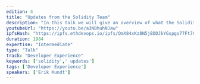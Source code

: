 ```yaml
---
edition: 4
title: "Updates from the Solidity Team"
description: "In this talk we will give an overview of what the Solidity team has worked on in 2017/2018 and what our plans our for the next year. It will cover features, challenges and plans."
youtubeUrl: "https://youtu.be/a3NBhuhNJaw"
ipfsHash: "https://ipfs.ethdevops.io/ipfs/QmX84xKz8N5j8DDJkYGspgo77Ft7Cfc58TtE6NqgXoJFRq?filename=Updates_from_the_Solidity_Team_by_Erik_Kundt_Devcon4-a3NBhuhNJaw.mp4"
duration: 1984
expertise: "Intermediate"
type: "Talk"
track: "Developer Experience"
keywords: ['solidity',' updates']
tags: ['Developer Experience']
speakers: ['Erik Kundt']
---
```


